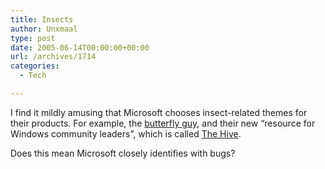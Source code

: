 ```yaml
---
title: Insects
author: Unxmaal
type: post
date: 2005-06-14T00:00:00+00:00
url: /archives/1714
categories:
  - Tech

---
```

I find it mildly amusing that Microsoft chooses insect-related themes for their products. For example, the [butterfly guy][1], and their new &#8220;resource for Windows community leaders&#8221;, which is called [The Hive][2].

Does this mean Microsoft closely identifies with bugs?

 [1]: http://www.microsoft.com/presspass/images/press/2004/03-22MSNMLB_l.jpg
 [2]: http://arstechnica.com/news.ars/post/20050614-4990.html